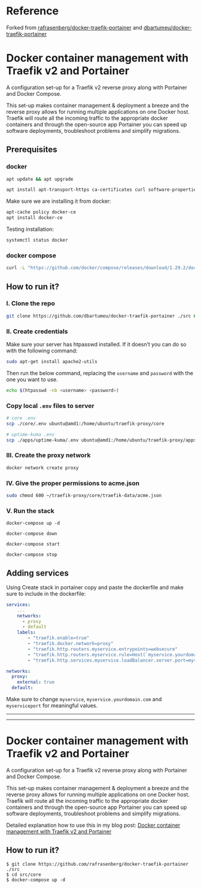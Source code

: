# Reference

Forked from [rafrasenberg/docker-traefik-portainer](https://github.com/rafrasenberg/docker-traefik-portainer) and [dbartumeu/docker-traefik-portainer](https://github.com/dbartumeu/docker-traefik-portainer)

# Docker container management with Traefik v2 and Portainer

A configuration set-up for a Traefik v2 reverse proxy along with Portainer and Docker Compose.

This set-up makes container management & deployment a breeze and the reverse proxy allows for running multiple applications on one Docker host. Traefik will route all the incoming traffic to the appropriate docker containers and through the open-source app Portainer you can speed up software deployments, troubleshoot problems and simplify migrations.

## Prerequisites

### docker

```bash
apt update && apt upgrade
```

```bash
apt install apt-transport-https ca-certificates curl software-properties-common && curl -fsSL https://download.docker.com/linux/ubuntu/gpg | sudo apt-key add - && add-apt-repository "deb [arch=amd64] https://download.docker.com/linux/ubuntu focal stable"
```

Make sure we are installing it from docker:

```bash
apt-cache policy docker-ce
apt install docker-ce
```

Testing installation:

```bash
systemctl status docker
```

### docker compose

```bash
curl -L "https://github.com/docker/compose/releases/download/1.29.2/docker-compose-$(uname -s)-$(uname -m)" -o /usr/local/bin/docker-compose && chmod +x /usr/local/bin/docker-compose
```

## How to run it?

### I. Clone the repo

```bash
git clone https://github.com/dbartumeu/docker-traefik-portainer ./src && cd src/core
```

### II. Create credentials

Make sure your server has htpasswd installed. If it doesn’t you can do so with the following command:

```bash
sudo apt-get install apache2-utils
```

Then run the below command, replacing the `username` and `password` with the one you want to use.

```bash
echo $(htpasswd -nb <username> <password>)
```

### Copy local `.env` files to server

```bash
# core .env
scp ./core/.env ubuntu@amd1:/home/ubuntu/traefik-proxy/core

# uptime-kuma .env
scp ./apps/uptime-kuma/.env ubuntu@amd1:/home/ubuntu/traefik-proxy/apps/uptime-kuma

```

### III. Create the proxy network

```bash
docker network create proxy
```

### IV. Give the proper permissions to acme.json

```bash
sudo chmod 600 ~/traefik-proxy/core/traefik-data/acme.json
```

### V. Run the stack

```
docker-compose up -d

docker-compose down

docker-compose start

docker-compose stop
```

## Adding services

Using Create stack in portainer copy and paste the dockerfile and make sure to include in the dockerfile:

```yml
services:
    ...
    networks:
      - proxy
      - default
    labels:
        - "traefik.enable=true"
        - "traefik.docker.network=proxy"
        - "traefik.http.routers.myservice.entrypoints=websecure"
        - "traefik.http.routers.myservice.rule=Host(`myservice.yourdomain.com`)"
        - "traefik.http.services.myservice.loadBalancer.server.port=myserviceport"

networks:
  proxy:
    external: true
  default:
```

Make sure to change `myservice`, `myservice.yourdomain.com` and `myserviceport` for meaningful values.

---

---

# Docker container management with Traefik v2 and Portainer

A configuration set-up for a Traefik v2 reverse proxy along with Portainer and Docker Compose.

This set-up makes container management & deployment a breeze and the reverse proxy allows for running multiple applications on one Docker host. Traefik will route all the incoming traffic to the appropriate docker containers and through the open-source app Portainer you can speed up software deployments, troubleshoot problems and simplify migrations.

Detailed explanation how to use this in my blog post:
[Docker container management with Traefik v2 and Portainer](https://rafrasenberg.com/posts/docker-container-management-with-traefik-v2-and-portainer/)

## How to run it?

```
$ git clone https://github.com/rafrasenberg/docker-traefik-portainer ./src
$ cd src/core
$ docker-compose up -d
```
